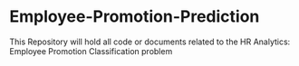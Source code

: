 # Employee-Promotion-Prediction
This Repository will hold all code or documents related to the HR Analytics: Employee Promotion Classification problem
